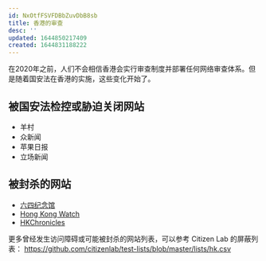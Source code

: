 ```yaml
---
id: NxOtfFSVFDBbZuvDbB8sb
title: 香港的审查
desc: ''
updated: 1644850217409
created: 1644831188222
---
```


在2020年之前，人们不会相信香港会实行审查制度并部署任何网络审查体系。但是随着国安法在香港的实施，这些变化开始了。


## 被国安法检控或胁迫关闭网站

- 羊村
- 众新闻
- 苹果日报
- 立场新闻

## 被封杀的网站

- [六四纪念馆](https://8964museum.com/)
- [Hong Kong Watch](https://www.hongkongwatch.org/)
- [HKChronicles](https://hkchronicles.com/)

更多曾经发生访问障碍或可能被封杀的网站列表，可以参考 Citizen Lab 的屏蔽列表： https://github.com/citizenlab/test-lists/blob/master/lists/hk.csv
